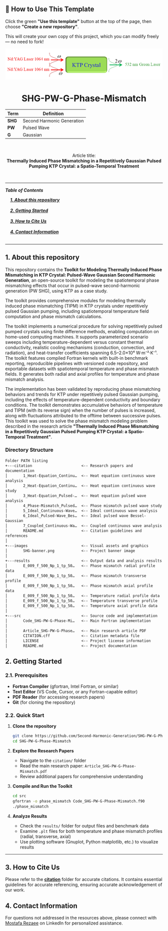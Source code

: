 ## 🧰 How to Use This Template    

Click the green **"Use this template"** button at the top of the page, then choose **"Create a new repository"**.   

This will create your own copy of this project, which you can modify freely — no need to fork!   

 
<p align="center">
  <img src="./images/SHG-banner.png" alt="SHG Logo">
</p>


<h1 align="center">SHG-PW-G-Phase-Mismatch</h1>

<div align="center">

| **Term** | **Definition** |
|----------|----------------|
| **SHG** | Second Harmonic Generation |
| **PW** | Pulsed Wave |
| **G** | Gaussian |
</div>

&nbsp;

<div align="center">

Article title:       
**Thermally Induced Phase Mismatching in a Repetitively Gaussian Pulsed Pumping KTP Crystal: a Spatio-Temporal Treatment**
</div>

&nbsp;

---

***Table of Contents***

<div>
  &nbsp;&nbsp;&nbsp;&nbsp;<a href="#1-about-this-repository"><i><b>1. About this repository</b></i></a>
</div>
&nbsp;

<div>
  &nbsp;&nbsp;&nbsp;&nbsp;<a href="#2-getting-started"><i><b>2. Getting Started</b></i></a>
</div>
&nbsp;

<div>
  &nbsp;&nbsp;&nbsp;&nbsp;<a href="#3-how-to-cite-us"><i><b>3. How to Cite Us</b></i></a>
</div>
&nbsp;


<div>
  &nbsp;&nbsp;&nbsp;&nbsp;<a href="#4-contact-information"><i><b>4. Contact Information</b></i></a>
</div>
&nbsp;

---    

## 1. About this repository

This repository contains the **Toolkit for Modeling Thermally Induced Phase Mismatching in KTP Crystal: Pulsed-Wave Gaussian Second Harmonic Generation**, an open-source toolkit for modeling the spatiotemporal phase mismatching effects that occur in pulsed-wave second-harmonic generation (PW SHG), using KTP as a case study.

The toolkit provides comprehensive modules for modeling thermally induced phase mismatching (TIPM) in KTP crystals under repetitively pulsed Gaussian pumping, including spatiotemporal temperature field computation and phase mismatch calculations.

The toolkit implements a numerical procedure for solving repetitively pulsed pumped crystals using finite difference methods, enabling computation on home-used computing machines. It supports parameterized scenario sweeps including temperature-dependent versus constant thermal conductivity, realistic cooling mechanisms (conduction, convection, and radiation), and heat-transfer coefficients spanning 6.5–2.0×10⁴ W·m⁻²·K⁻¹. The toolkit features compiled Fortran kernels with built-in benchmark reporting, reproducible pipelines with versioned code repository, and exportable datasets with spatiotemporal temperature and phase mismatch fields. It generates both radial and axial profiles for temperature and phase mismatch analysis.

The implementation has been validated by reproducing phase mismatching behaviors and trends for KTP under repetitively pulsed Gaussian pumping, including the effects of temperature-dependent conductivity and boundary conditions. The toolkit demonstrates accumulative behaviors of temperature and TIPM (with its reverse sign) when the number of pulses is increased, along with fluctuations attributed to the offtime between successive pulses. This toolkit was used to solve the phase mismatch modeling problem described in the research article **"Thermally Induced Phase Mismatching in a Repetitively Gaussian Pulsed Pumping KTP Crystal: a Spatio-Temporal Treatment"**.  

### Directory Structure

```
Folder PATH listing
+---citation                      <-- Research papers and documentation
│       1_Heat-Equation_Continu…  <-- Heat equation continuous wave analysis
│       2_Heat-Equation_Continu…  <-- Heat equation continuous wave study
│       3_Heat-Equation_Pulsed-…  <-- Heat equation pulsed wave analysis
│       4_Phase-Mismatch_Pulsed…  <-- Phase mismatch pulsed wave study
│       5_Ideal_Continuous-Wave…  <-- Ideal continuous wave analysis
│       6_Ideal_Pulsed-Wave_Bes…  <-- Ideal pulsed wave Bessel-Gaussian
│       7_Coupled_Continuous-Wa…  <-- Coupled continuous wave analysis
│       README.md                 <-- Citation guidelines and references
│
+---images                        <-- Visual assets and graphics
│       SHG-banner.png            <-- Project banner image
│
+---results                       <-- Output data and analysis results
│       E_009_f_500_Np_1_tp_50…   <-- Phase mismatch radial profile data
│       E_009_f_500_Np_1_tp_50…   <-- Phase mismatch transverse profile
│       E_009_f_500_Np_1_tp_50…   <-- Phase mismatch axial profile data
│       E_009_f_500_Np_1_tp_50…   <-- Temperature radial profile data
│       E_009_f_500_Np_1_tp_50…   <-- Temperature transverse profile
│       E_009_f_500_Np_1_tp_50…   <-- Temperature axial profile data
│
+---src                           <-- Source code and implementation
│       Code_SHG-PW-G-Phase-Mi…   <-- Main Fortran implementation
│
│       Article_SHG-PW-G-Phase…   <-- Main research article PDF
│       CITATION.cff              <-- Citation metadata file
│       LICENSE                   <-- Project license information
│       README.md                 <-- Project documentation
```

## 2. Getting Started

### 2.1. Prerequisites
- **Fortran Compiler** (gfortran, Intel Fortran, or similar)
- **Text Editor** (VS Code, Cursor, or any Fortran-capable editor)
- **PDF Reader** (for accessing research papers)
- **Git** (for cloning the repository)

### 2.2. Quick Start

1. **Clone the repository**
   ```bash
   git clone https://github.com/Second-Harmonic-Generation/SHG-PW-G-Phase-Mismatch.git
   cd SHG-PW-G-Phase-Mismatch
   ```

2. **Explore the Research Papers**
   - Navigate to the `citation/` folder
   - Read the main research paper: `Article_SHG-PW-G-Phase-Mismatch.pdf`
   - Review additional papers for comprehensive understanding

3. **Compile and Run the Toolkit**
   ```bash
   cd src
   gfortran -o phase_mismatch Code_SHG-PW-G-Phase-Mismatch.f90
   ./phase_mismatch
   ```

4. **Analyze Results**
   - Check the `results/` folder for output files and benchmark data
   - Examine `.plt` files for both temperature and phase mismatch profiles (radial, transverse, axial)
   - Use plotting software (Gnuplot, Python matplotlib, etc.) to visualize results


---


## 3. How to Cite Us
Please refer to the [**citation**](./citation/) folder for accurate citations. It contains essential guidelines for accurate referencing, ensuring accurate acknowledgement of our work.


  
## 4. Contact Information

For questions not addressed in the resources above, please connect with [Mostafa Rezaee](https://www.linkedin.com/in/mostafa-rezaee/) on LinkedIn for personalized assistance.
